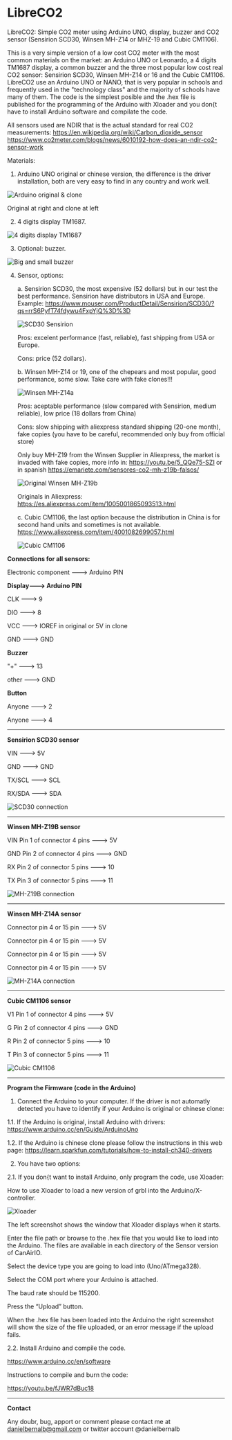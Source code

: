 # LibreCO2
LibreCO2: Simple CO2 meter using Arduino UNO, display, buzzer and CO2 sensor (Sensirion SCD30, Winsen MH-Z14 or MHZ-19 and Cubic CM1106).

  This is a very simple version of a low cost CO2 meter with the most common materials on the market: an Arduino UNO or Leonardo, a 4 digits TM1687 display, a common buzzer and the three most popular low cost real CO2 sensor: Sensirion SCD30, Winsen MH-Z14 or 16 and the Cubic CM1106. LibreCO2 use an Arduino UNO or NANO, that is very popular in schools and frequently used in the "technology class" and the majority of schools have many of them. The code is the simplest posible and the .hex file is published for the programming of the Arduino with Xloader and you don{t have to install Arduino software and compilate the code.

All sensors used are NDIR that is the actual standard for real CO2 measurements:
https://en.wikipedia.org/wiki/Carbon_dioxide_sensor
https://www.co2meter.com/blogs/news/6010192-how-does-an-ndir-co2-sensor-work

Materials:

1. Arduino UNO original or chinese version, the difference is the driver installation, both are very easy to find in any country and work well.

![Arduino original & clone](https://github.com/danielbernalb/LibreCO2/blob/main/images/arduino-uno-original-clone.jpg)

   Original at right and clone at left

2. 4 digits display TM1687.

![4 digits display TM1687](https://github.com/danielbernalb/LibreCO2/blob/main/images/Display-TM1687.jpg)

3. Optional: buzzer.

![Big and small buzzer](https://github.com/danielbernalb/LibreCO2/blob/main/images/big-small-buzzer.jpg)

4. Sensor, options:

	a. Sensirion SCD30, the most expensive (52 dollars) but in our test the best performance. Sensirion have distributors in USA and Europe. Example:
	https://www.mouser.com/ProductDetail/Sensirion/SCD30/?qs=rrS6PyfT74fdywu4FxpYjQ%3D%3D
	
	![SCD30 Sensirion](https://github.com/danielbernalb/LibreCO2/blob/main/images/Sensirion%20SCD30.jpg)
	
	Pros: excelent performance (fast, reliable), fast shipping from USA or Europe.
	
	Cons: price (52 dollars).

	b. Winsen MH-Z14 or 19, one of the chepears and most popular, good performance, some slow. Take care with fake clones!!!

	![Winsen MH-Z14a](https://github.com/danielbernalb/LibreCO2/blob/main/images/MH-Z14A.jpg)
	
	Pros: aceptable performance (slow compared with Sensirion, medium reliable), low price (18 dollars from China)
	
	Cons: slow shipping with aliexpress standard shipping (20-one month), fake copies (you have to be careful, recommended only buy from official store)

	Only buy MH-Z19 from the Winsen Supplier in Aliexpress, the market is invaded with fake copies, more info in: https://youtu.be/5_QQe75-SZI or in spanish https://emariete.com/sensores-co2-mh-z19b-falsos/

	![Original Winsen MH-Z19b](https://github.com/danielbernalb/LibreCO2/blob/main/images/MH-Z19B.jpg)

	Originals in Aliexpress:
	https://es.aliexpress.com/item/1005001865093513.html

	c. Cubic CM1106, the last option because the distribution in China is for second hand units and sometimes is not available.
	https://www.aliexpress.com/item/4001082699057.html
	
	![Cubic CM1106](https://github.com/danielbernalb/LibreCO2/blob/main/images/Cubic%20CM1106.jpg)


**Connections for all sensors:**

Electronic component ---> Arduino PIN

**Display---> Arduino PIN**

CLK    ---> 9

DIO    ---> 8

VCC    ---> IOREF in original or 5V in clone

GND    ---> GND


**Buzzer**

"+"    ---> 13

other  ---> GND


**Button**

Anyone ---> 2

Anyone ---> 4



****************************
**Sensirion SCD30 sensor**

VIN    ---> 5V 

GND    ---> GND

TX/SCL ---> SCL

RX/SDA ---> SDA


![SCD30 connection](https://github.com/danielbernalb/LibreCO2/blob/main/images/Sensirion%20SCD30%20connection.jpg)


****************************
**Winsen MH-Z19B sensor**

VIN Pin 1 of connector 4 pins ---> 5V 

GND Pin 2 of connector 4 pins ---> GND

RX Pin 2 of connector 5 pins ---> 10

TX Pin 3 of connector 5 pins ---> 11 


![MH-Z19B connection](https://github.com/danielbernalb/LibreCO2/blob/main/images/Sensirion%20MHZ19%20connection.jpg)


****************************
**Winsen MH-Z14A sensor**

Connector pin 4 or 15 pin ---> 5V 

Connector pin 4 or 15 pin ---> 5V 

Connector pin 4 or 15 pin ---> 5V 

Connector pin 4 or 15 pin ---> 5V 

![MH-Z14A connection](https://github.com/danielbernalb/LibreCO2/blob/main/images/Sensirion%20MHZ14%20connection.jpg)	


****************************
**Cubic CM1106 sensor**

V1 Pin 1 of connector 4 pins ---> 5V 

G Pin 2 of connector 4 pins ---> GND

R Pin 2 of connector 5 pins ---> 10

T Pin 3 of connector 5 pins ---> 11 

![Cubic CM1106](https://github.com/danielbernalb/LibreCO2/blob/main/images/Sensirion%20CM1106%20connection.jpg)

****************************
**Program the Firmware (code in the Arduino)**

1. Connect the Arduino to your computer. If the driver is not automatly detected you have to identify if your Arduino is original or chinese clone:

1.1. If the Arduino is original, install Arduino with drivers: https://www.arduino.cc/en/Guide/ArduinoUno

1.2. If the Arduino is chinese clone please follow the instructions in this web page: https://learn.sparkfun.com/tutorials/how-to-install-ch340-drivers

2. You have two options:

2.1. If you don{t want to install Arduino, only program the code, use Xloader:

How to use Xloader to load a new version of grbl into the Arduino/X-controller.

![Xloader](https://github.com/danielbernalb/LibreCO2/blob/main/images/Xloader1.png)

The left screenshot shows the window that Xloader displays when it starts.

Enter the file path or browse to the .hex file that you would like to load into the Arduino. The files are available in each directory of the Sensor version of CanAirIO.

Select the device type you are going to load into (Uno/ATmega328).

Select the COM port where your Arduino is attached.

The baud rate should be 115200.

Press the “Upload” button.

When the .hex file has been loaded into the Arduino the right screenshot will show the size of the file uploaded, or an error message if the upload fails.


2.2. Install Arduino and compile the code.
  
  https://www.arduino.cc/en/software
  
  Instructions to compile and burn the code:
  
  https://youtu.be/fJWR7dBuc18
  
  

****************************
**Contact**

Any doubr, bug, apport or comment please contact me at danielbernalb@gmail.com or twitter account @danielbernalb



